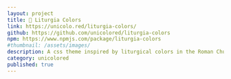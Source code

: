 ```yaml
---
layout: project
title: 🎨 Liturgia Colors
link: https://unicolo.red/liturgia-colors/
github: https://github.com/unicolored/liturgia-colors
npm: https://www.npmjs.com/package/liturgia-colors
#thumbnail: /assets/images/
description: A css theme inspired by liturgical colors in the Roman Church.
category: unicolored
published: true
---
```

